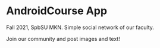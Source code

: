 # AndroidCourse App
Fall 2021, SpbSU MKN. Simple social network of our faculty.

Join our community and post images and text!
